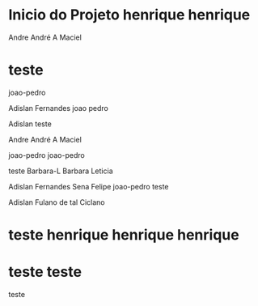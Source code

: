Inicio do Projeto 
 henrique
 henrique
=======
 Andre
André A Maciel

 teste
=======
 joao-pedro


Adislan Fernandes joao pedro


 Adislan
 teste

 Andre
André A Maciel

joao-pedro
joao-pedro


 teste
Barbara-L
Barbara Leticia

Adislan Fernandes Sena
Felipe
joao-pedro
 teste

 Adislan
Fulano de tal
Ciclano


 teste
 henrique
 henrique
henrique
=======
teste
 teste
=======
teste
